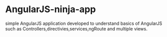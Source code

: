 # AngularJS-ninja-app

simple AngularJS application developed to understand basics of AngularJS such as 
Controllers,directivies,services,ngRoute and multiple views.

